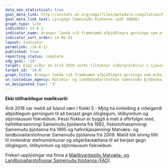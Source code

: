```yaml
---
data_non_statistical: true
goal_meta_link: http://unstats.un.org/sdgs/files/metadata-compilation/Metadata-Goal-14.pdf
goal_meta_link_text: Lýsigögn Sameinuðu Þjóðanna (pdf 288kB)
graph_type: line
indicator: 14.6.1
indicator_name: Árangur landa við framkvæmd alþjóðlegra gerninga sem miða að því að berjast gegn ólöglegum, ótilkynntum og stjórnlausum fiskveiðum.
indicator_sort_order: 14-06-01
layout: indicator
permalink: /14-6-1/
published: true
reporting_status: complete
sdg_goal: '14'
target: Eigi síðar en árið 2020 verði tilteknar niðurgreiðslur í sjávarútvegi, sem stuðla að ofveiði, bannaðar sem og niðurgreiðslur sem stuðla að ólöglegum, óskráðum og stjórnlausum fiskveiðum. Jafnframt verði reynt að koma í veg fyrir að niðurgreiðslur verði teknar upp í nýju formi og horfst í augu við að mismunandi aðferðir eiga við og eru skilvirkari fyrir þróunarlöndin og ættu í raun að vera órjúfanlegur þáttur í samningaviðræðum Alþjóðaviðskiptastofnunarinnar um niðurgreiðslur í sjávarútvegi þróunarríkjunum til handa og þá þeim sem skemmst eru á veg komin.
target_id: '14.6'
graph_title: Árangur landa við framkvæmd alþjóðlegra gerninga sem miða að því að berjast gegn ólöglegum, ótilkynntum og stjórnlausum fiskveiðum.
un_custodian_agency: Matvæla- og landbúnaðarstofnun Sameinuðu þjóðanna (FAO)
un_designated_tier: '3'
---
```

**Ekki tölfræðilegur mælikvarði**               

Árið 2018 var metið að Ísland væri í flokki 5 - Mjög há innleiðing á viðeigandi alþjóðlegum gerningum til að berjast gegn ólöglegum, ótilkynntum og stjórnlausum fiskveiðum. Þessi flokkun er byggð á mati á eftirfylgni með, hafréttarsamningi Sameinuðu þjóðanna frá 1982, fiskistofnasamningi Sameinuðu þjóðanna frá 1995 og hafnríkjasamningi Matvæla- og landbúnaðarstofnunar Sameinuðu þjóðanna frá 2009. Matið tók einnig tillit til innlendrar stefnumörkunar og aðgerðaráætlana til að berjast gegn ólöglegum, ótilkynntum og stjórnlausum fiskveiðum.

Frekari upplýsingar má finna á [Mælikvarðasíðu Matvæla- og Landbúnaðarstofnunar Sameinuðu Þjóðanna (FAO)](http://www.fao.org/sustainable-development-goals/indicators/1461/en/).

<br><br>
